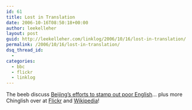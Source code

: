 ```yaml
---
id: 61
title: Lost in Translation
date: 2006-10-16T08:50:18+00:00
author: leekelleher
layout: post
guid: http://leekelleher.com/linklog/2006/10/16/lost-in-translation/
permalink: /2006/10/16/lost-in-translation/
dsq_thread_id:
  - 
categories:
  - bbc
  - flickr
  - linklog
---
```

The beeb discuss [Beijing&#8217;s efforts to stamp out poor English](http://news.bbc.co.uk/1/hi/world/asia-pacific/6052800.stm)&#8230; plus more Chinglish over at [Flickr](http://www.flickr.com/groups/chinglish/) and [Wikipedia](http://en.wikipedia.org/wiki/Chinglish)!